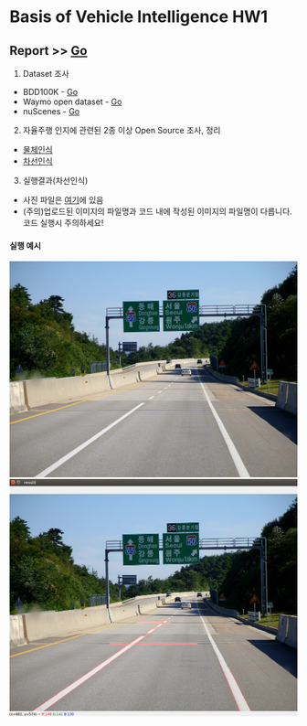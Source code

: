 # Basis of Vehicle Intelligence HW1
 Report >> [Go](https://github.com/ShimHyerin/2021-VehicleIntelligence/blob/main/HW1/VehicleIntelligence(HW1).pdf)
---
1. Dataset 조사
- BDD100K - [Go](https://bdd-data.berkeley.edu/)
- Waymo open dataset - [Go](https://waymo.com/open/)
- nuScenes - [Go](https://www.nuscenes.org/)

2. 자율주행 인지에 관련된 2종 이상 Open Source 조사, 정리
- [물체인식](https://github.com/ShimHyerin/2021-VehicleIntelligence/tree/main/HW1/ObjectDetection)
- [차선인식](https://github.com/ShimHyerin/2021-VehicleIntelligence/tree/main/HW1/LaneDetection)

3. 실행결과(차선인식)
- 사진 파일은 [여기](https://github.com/ShimHyerin/2021-VehicleIntelligence/tree/main/HW1/LaneDetection)에 있음
- (주의)업로드된 이미지의 파일명과 코드 내에 작성된 이미지의 파일명이 다릅니다. 코드 실행시 주의하세요!
#### 실행 예시
![img](https://github.com/ShimHyerin/2021-VehicleIntelligence/blob/main/HW1/LaneDetection/pic4.jpg?raw=true)
![img](https://github.com/ShimHyerin/2021-VehicleIntelligence/blob/main/HW1/LaneDetection/res4.png?raw=true)
